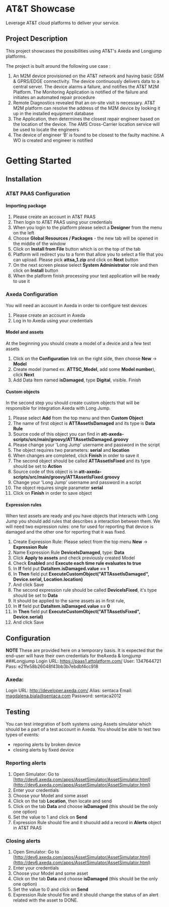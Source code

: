 # AT&T Showcase
Leverage AT&T cloud platforms to deliver your service. 

## Project Description
This project showcases the possibilities using AT&T's Axeda and Longjump platforms. 

The project is built around the following use case :

1. An M2M device provisioned on the AT&T network and having basic GSM & GPRS/EDGE connectivity. The device continuously delivers data to a central server. The device alarms a failure, and notifies the AT&T M2M Platform. The Monitoring Application is notified of the failure and initiates an automated repair procedure
1. Remote Diagnostics revealed that an on-site visit is necessary. AT&T M2M platform can resolve the address of the M2M device by looking it up in the installed equipment database
1. The Application, then determines the closest repair engineer based on the location of the device. The AMS Cross-Carrier location service will be used to locate the engineers
1. The device of engineer ‘B’ is found to be closest to the faulty machine. A WO is created and engineer is notified


# Getting Started
## Installation

### AT&T PAAS Configuration

#### Importing package
1. Please create an account in AT&T PAAS
1. Then login to AT&T PAAS using your credentials
1. When you login to the platform please select a **Designer** from the menu on the left
1. Choose **Global Resources / Packages** - the new tab will be opened in the middle of the window
1. Click on **Install from File** button which is on the top of the tab
1. Platform will redirect you to a form that allow you to select a file that you can upload. Please pick **attsa_1.zip** and click on **Next** button
1. On the next screen please select **System Administrator** role and then click on **Install** button
1. When the platform finish processing your test application will be ready to use it

### Axeda Configuration
You will need an account in Axeda in order to configure test devices

1. Please create an account in Axeda
1. Log in to Axeda using your credentials


#### Model and assets
At the beginning you should create a model of a device and a few test assets

1. Click on the **Configuration** link on the right side, then choose **New** -> **Model**
1. Create model (named ex. **ATTSC_Model**, add some **Model number**), click **Next**
1. Add Data Item named **isDamaged**, type **Digital**, visible. Finish
	
#### Custom objects
In the second step you should create custom objects that will be responsible for integration Axeda with Long Jump. 

1. Please select **Add** from the top menu and then **Custom Object**
1. The name of first object is **ATTAssetIsDamaged** and its type is **Data Rule**
1. Source code of this object you can find in **att-axeda-scripts/src/main/groovy/ATTAssetIsDamaged.groovy**
1. Please change your 'Long Jump' username and password in the script
1. The object requires two parameters: **serial** and **location**
1. When changes are completed, click **Finish** in order to save it
1. The second object should be called **ATTAssetIsFixed** and its type should be set to **Action**
1. Source code of this object is in **att-axeda-scripts/src/main/groovy/ATTAssetIsFixed.groovy**
1. Change your 'Long Jump' username and password in a script
1. The object requires single parameter **serial**
1. Click on **Finish** in order to save object

#### Expression rules
When test assets are ready and you have objects that interacts with Long Jump you should add rules that describes a interaction between them. We will need two expression rules: one for used for reporting that device is damaged and the other one for reporting that it was fixed.

1. Create Expression Rule: Please select from the top menu **New** -> **Expression Rule**
1. Name Expression Rule **DeviceIsDamaged**, type: **Data**
1. Click **Apply to assets** and check previously created Model
1. Check **Enabled** and **Execute each time rule evaluates to true**
1. In **If** field put **DataItem.isDamaged.value == 1**
1. In **Then** field put **ExecuteCustomObject("ATTAssetIsDamaged", Device.serial, Location.location)**
1. And click Save
1. The second expression rule should be called **DeviceIsFixed**, it's type should be set to **Data**
1. It should be applied to the same assets as in first rule,
1. In **If** field put **DataItem.isDamaged.value == 0**
1. In **Then** field put **ExecuteCustomObject("ATTAssetIsFixed", Device.serial)**
1. And click Save

## Configuration
**NOTE** These are provided here on a temporary basis. It is expected that the end-user will have their own credentials for theAxeda & longjump
###Longjump
Login URL: 	https://paas1.attplatform.com/
User: 	1347644721
Pass: 	e21fe58b26048f43bb3b7ebdbf4cc918

### Axeda:
Login URL: 	http://developer.axeda.com/
Alias: 	sentaca
Email: 	magdalena.biala@sentaca.com
Password: 	sentaca2012

## Testing
You can test integration of both systems using Assets simulator which should be a part of a test account in Axeda. You should be able to test two types of events:

* reporing alerts by broken device
* closing alerts by fixed device

### Reporting alerts
1. Open Simulator: Go to [http://dev6.axeda.com/apps/AssetSimulator/AssetSimulator.html](http://dev6.axeda.com/apps/AssetSimulator/AssetSimulator.html)
1. Enter your credentials
1. Choose your Model and some asset
1. Click on the tab **Location**, then locate and send
1. Click on the tab **Data** and choose **isDamaged** (this should be the only one option)
1. Set the value to 1 and click on **Send**
1. Expression Rule should fire and it shuould add a record in **Alerts** object in AT&T PAAS

### Closing alerts
1. Open Simulator: Go to [http://dev6.axeda.com/apps/AssetSimulator/AssetSimulator.html](http://dev6.axeda.com/apps/AssetSimulator/AssetSimulator.html)
1. Enter your credentials
1. Choose your Model and some asset
1. Click on the tab **Data** and choose **isDamaged** (this should be the only one option)
1. Set the value to 0 and click on **Send**
1. Expression Rule should fire and it should change the status of an alert related with the asset to DONE.
